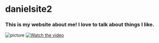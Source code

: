 # danielsite2
### This is my website about me! I love to talk about things I like.  
![picture](https://i.redd.it/g72v7zrnijk81.jpg)
[![Watch the video](https://i.stack.imgur.com/Vp2cE.png)](https://youtu.be/vt5fpE0bzSY)
